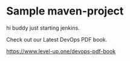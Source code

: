 #  Sample maven-project
hi buddy just starting jenkins.

Check out our Latest DevOps PDF book.

https://www.level-up.one/devops-pdf-book
